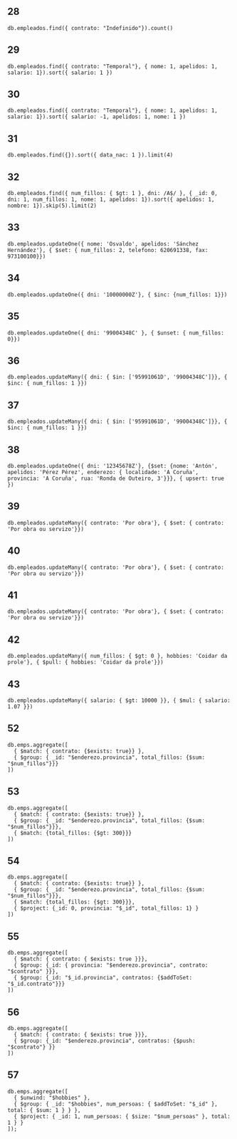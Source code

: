 ## 28
`db.empleados.find({ contrato: "Indefinido"}).count()`

## 29
`db.empleados.find({ contrato: "Temporal"}, { nome: 1, apelidos: 1, salario: 1}).sort({ salario: 1 })`

## 30
`db.empleados.find({ contrato: "Temporal"}, { nome: 1, apelidos: 1, salario: 1}).sort({ salario: -1, apelidos: 1, nome: 1 })`

## 31
`db.empleados.find({}).sort({ data_nac: 1 }).limit(4)`

## 32
`db.empleados.find({ num_fillos: { $gt: 1 }, dni: /A$/ }, { _id: 0, dni: 1, num_fillos: 1, nome: 1, apelidos: 1}).sort({ apelidos: 1, nombre: 1}).skip(5).limit(2)`

## 33
`db.empleados.updateOne({ nome: 'Osvaldo', apelidos: 'Sánchez Hernández'}, { $set: { num_fillos: 2, telefono: 620691338, fax: 973100100}})`

## 34
`db.empleados.updateOne({ dni: '10000000Z'}, { $inc: {num_fillos: 1}})`

## 35
`db.empleados.updateOne({ dni: '99004348C' }, { $unset: { num_fillos: 0}})`

## 36
`db.empleados.updateMany({ dni: { $in: ['95991061D', '99004348C']}}, { $inc: { num_fillos: 1 }})`

## 37
`db.empleados.updateMany({ dni: { $in: ['95991061D', '99004348C']}}, { $inc: { num_fillos: 1 }})`

## 38
`db.empleados.updateOne({ dni: '12345678Z'}, {$set: {nome: 'Antón', apelidos: 'Pérez Pérez', enderezo: { localidade: 'A Coruña', provincia: 'A Coruña', rua: 'Ronda de Outeiro, 3'}}}, { upsert: true })`

## 39
`db.empleados.updateMany({ contrato: 'Por obra'}, { $set: { contrato: 'Por obra ou servizo'}})`

## 40
`db.empleados.updateMany({ contrato: 'Por obra'}, { $set: { contrato: 'Por obra ou servizo'}})`

## 41
`db.empleados.updateMany({ contrato: 'Por obra'}, { $set: { contrato: 'Por obra ou servizo'}})`

## 42
`db.empleados.updateMany({ num_fillos: { $gt: 0 }, hobbies: 'Coidar da prole'}, { $pull: { hobbies: 'Coidar da prole'}})`

## 43
`db.empleados.updateMany({ salario: { $gt: 10000 }}, { $mul: { salario: 1.07 }})`

## 52
```mongo
db.emps.aggregate([
  { $match: { contrato: {$exists: true}} },
  { $group: { _id: "$enderezo.provincia", total_fillos: {$sum: "$num_fillos"}}}
])
```
## 53
```mongo
db.emps.aggregate([
  { $match: { contrato: {$exists: true}} },
  { $group: { _id: "$enderezo.provincia", total_fillos: {$sum: "$num_fillos"}}},
  { $match: {total_fillos: {$gt: 300}}}
])
```
## 54
```mongo
db.emps.aggregate([
  { $match: { contrato: {$exists: true}} },
  { $group: { _id: "$enderezo.provincia", total_fillos: {$sum: "$num_fillos"}}},
  { $match: {total_fillos: {$gt: 300}}},
  { $project: {_id: 0, provincia: "$_id", total_fillos: 1} }
])
```
## 55
```mongo
db.emps.aggregate([
  { $match: { contrato: { $exists: true }}},
  { $group: {_id: { provincia: "$enderezo.provincia", contrato: "$contrato" }}},
  { $group: {_id: "$_id.provincia", contratos: {$addToSet: "$_id.contrato"}}}
])
```

## 56
```mongo
db.emps.aggregate([
  { $match: { contrato: { $exists: true }}},
  { $group: {_id: "$enderezo.provincia", contratos: {$push: "$contrato"} }}
])
```

## 57
```mongo
db.emps.aggregate([
  { $unwind: "$hobbies" },
  { $group: { _id: "$hobbies", num_persoas: { $addToSet: "$_id" }, total: { $sum: 1 } } },
  { $project: { _id: 1, num_persoas: { $size: "$num_persoas" }, total: 1 } }
]);

```